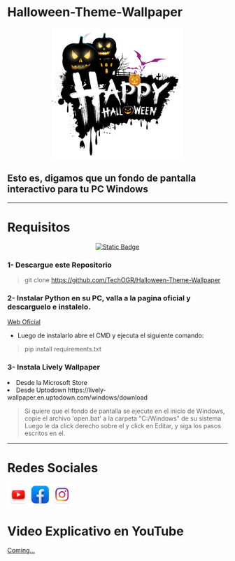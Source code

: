 # Halloween-Theme-Wallpaper

<p align="center">
    <img src="/static/img/imagen.png" width="300px" height="300px">
</p>

## Esto es, digamos que un fondo de pantalla interactivo para tu PC Windows

---

# Requisitos
<p align="center">
    <a href="www.google.com"><img alt="Static Badge" src="https://img.shields.io/badge/follow-me-red?style=plastic&color=%23181818&link=https%3A%2F%2Fwww.youtube.com%2F%40OnelCrack"></a>
</p>

### 1- Descargue este Repositorio
> git clone https://github.com/TechOGR/Halloween-Theme-Wallpaper

### 2- Instalar Python en su PC, valla a la pagina oficial y descarguelo e instalelo.
[Web Oficial](https://www.python.org/downloads/)
* Luego de instalarlo abre el CMD y ejecuta el siguiente comando:
> pip install requirements.txt

### 3- Instala Lively Wallpaper 
<li> Desde la Microsoft Store </li>
<li> Desde Uptodown https://lively-wallpaper.en.uptodown.com/windows/download </li>

> Si quiere que el fondo de pantalla se ejecute en el inicio de Windows, copie el archivo 'open.bat' a la carpeta "C:/Windows" de su sistema
> Luego le da click derecho sobre el y click en Editar, y siga los pasos escritos en el.

---

# Redes Sociales
<a href="https://www.youtube.com/@OnelCrack"><img src="/static/img/socials/YouTube.png" width="50px" height="50px"></img></a><a href="https://www.facebook.com/profile.php?id=100092376152191"><img src="/static/img/socials/Facebook.png" width="50px" height="50px"></img></a><a href=""><img src="/static/img/socials/Instagram.png" width="50px" height="50px"></a>

# Video Explicativo en YouTube
[Coming...]()